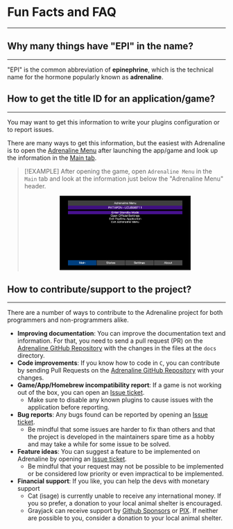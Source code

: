 # Fun Facts and FAQ
---

## Why many things have "EPI" in the name?
---

"EPI" is the common abbreviation of **epinephrine**, which is the technical name for the hormone popularly known as **adrenaline**.

## How to get the title ID for an application/game?
---

You may want to get this information to write your plugins configuration or to report issues.

There are many ways to get this information, but the easiest with Adrenaline is to open the [Adrenaline Menu](./03-AdrenalineMenu.md) after launching the app/game and look up the information in the [Main tab](./03-AdrenalineMenu.md#main-tab).

> [!EXAMPLE]
> After opening the game, open `Adrenaline Menu` in the `Main` tab and look at the information just below the "Adrenaline Menu" header.
>
> <p align="center">
> <img src="./assets/XX-TitleID.png" width="65%" />
> </p>

## How to contribute/support to the project?
---

There are a number of ways to contribute to the Adrenaline project for both programmers and non-programmers alike.

- **Improving documentation**: You can improve the documentation text and information. For that, you need to send a pull request (PR) on the [Adrenaline GitHub Repository](https://github.com/isage/Adrenaline) with the changes in the files at the `docs` directory.
- **Code improvements**: If you know how to code in `C`, you can contribute by sending Pull Requests on the [Adrenaline GitHub Repository](https://github.com/isage/Adrenaline) with your changes.
- **Game/App/Homebrew incompatibility report**: If a game is not working out of the box, you can open an [Issue ticket](https://github.com/isage/Adrenaline/issues).
  - Make sure to disable any known plugins to cause issues with the application before reporting.
- **Bug reports**: Any bugs found can be reported by opening an [Issue ticket](https://github.com/isage/Adrenaline/issues).
  - Be mindful that some issues are harder to fix than others and that the project is developed in the maintainers spare time as a hobby and may take a while for some issue to be solved.
- **Feature ideas**: You can suggest a feature to be implemented on Adrenaline by opening an [Issue ticket](https://github.com/isage/Adrenaline/issues).
  - Be mindful that your request may not be possible to be implemented or be considered low priority or even impractical to be implemented.
- **Financial support**: If you like, you can help the devs with monetary support
  - Cat (isage) is currently unable to receive any international money. If you so prefer, a donation to your local animal shelter is encouraged.
  - Grayjack can receive support by [Github Sponsors](https://github.com/sponsors/GrayJack) or [PIX](https://nubank.com.br/cobrar/2a8up/68cf317a-627c-4d09-afb4-0faddf7968d3). If neither are possible to you, consider a donation to your local animal shelter.